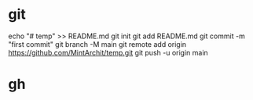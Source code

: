 # git

echo "# temp" >> README.md
git init
git add README.md
git commit -m "first commit"
git branch -M main
git remote add origin https://github.com/MintArchit/temp.git
git push -u origin main

# gh

 

